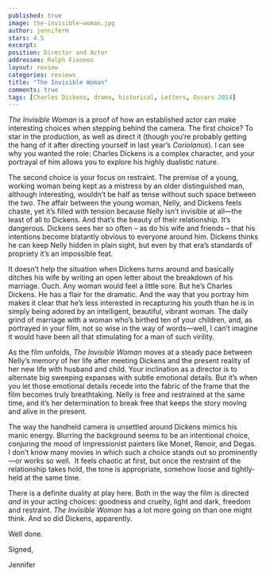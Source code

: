 ```yaml
---
published: true
image: the-invisible-woman.jpg
author: jenniferm
stars: 4.5
excerpt: 
position: Director and Actor 
addressee: Ralph Fiennes
layout: review
categories: reviews
title: "The Invisible Woman"
comments: true
tags: [Charles Dickens, drama, historical, Letters, Oscars 2014]
---
```


<p><em>The Invisible Woman</em> is a proof of how an established actor can make interesting choices when stepping behind the camera. The first choice? To star in the production, as well as direct it (though you&rsquo;re probably getting the hang of it after directing yourself in last year&rsquo;s <em>Coriolanus</em>). I can see why you wanted the role: Charles Dickens is a complex character, and your portrayal of him allows you to explore his highly dualistic nature.</p>
<p>The second choice is your focus on restraint. The premise of a young, working woman being kept as a mistress by an older distinguished man, although interesting, wouldn&rsquo;t be half as tense without such space between the two. The affair between the young woman, Nelly, and Dickens feels chaste, yet it&rsquo;s filled with tension because Nelly isn&#8217;t invisible at all&mdash;the least of all to Dickens. And that&#8217;s the beauty of their relationship. It&#8217;s dangerous. Dickens sees her so often &ndash; as do his wife and friends &ndash; that his intentions become blatantly obvious to everyone around him. Dickens thinks he can keep Nelly hidden in plain sight, but even by that era&#8217;s standards of propriety it&#8217;s an impossible feat. </p>
<p>It doesn&rsquo;t help the situation when Dickens turns around and basically ditches his wife by writing an open letter about the breakdown of his marriage. Ouch. Any woman would feel a little sore. But he&#8217;s Charles Dickens. He has a flair for the dramatic. And the way that you portray him makes it clear that he&rsquo;s less interested in recapturing his youth than he is in simply being adored by an intelligent, beautiful, vibrant woman. The daily grind of marriage with a woman who&#8217;s birthed ten of your children, and, as portrayed in your film, not so wise in the way of words&mdash;well, I can&#8217;t imagine it would have been all that stimulating for a man of such virility.</p>
<p>As the film unfolds, <em>The Invisible Woman</em> moves at a steady pace between Nelly&#8217;s memory of her life after meeting Dickens and the present reality of her new life with husband and child. Your inclination as a director is to alternate big sweeping expanses with subtle emotional details. But it&rsquo;s when you let those emotional details recede into the fabric of the frame that the film becomes truly breathtaking. Nelly is free and restrained at the same time, and it&#8217;s her determination to break free that keeps the story moving and alive in the present.</p>
<p>The way the handheld camera is unsettled around Dickens mimics his manic energy. Blurring the background seems to be an intentional choice, conjuring the mood of Impressionist painters like Monet, Renoir, and Degas. I don&#8217;t know many movies in which such a choice stands out so prominently&mdash;or works so well.&nbsp; It feels chaotic at first, but once the restraint of the relationship takes hold, the tone is appropriate, somehow loose and tightly-held at the same time. </p>
<p>There is a definite duality at play here. Both in the way the film is directed <em>and</em> in your acting choices: goodness and cruelty, light and dark, freedom and restraint. <em>The Invisible Woman</em> has a lot more going on than one might think. And so did Dickens, apparently.</p>
<p>Well done.</p>
<p>Signed,</p>
<p>Jennifer</p>